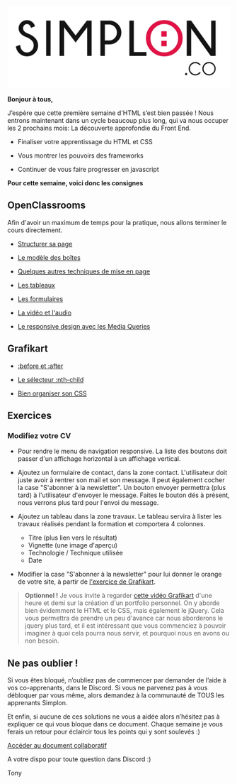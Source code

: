 ![image alt text](image_0.jpg)

**Bonjour à tous,**

J’espère que cette première semaine d'HTML s’est bien passée ! Nous entrons maintenant dans un cycle beaucoup plus long, qui va nous occuper les 2 prochains mois: La découverte approfondie du Front End.

* Finaliser votre apprentissage du HTML et CSS

* Vous montrer les pouvoirs des frameworks

* Continuer de vous faire progresser en javascript

**Pour cette semaine, voici donc les consignes**

## OpenClassrooms

Afin d'avoir un maximum de temps pour la pratique, nous allons terminer le cours directement.

* [Structurer sa page](https://openclassrooms.com/courses/apprenez-a-creer-votre-site-web-avec-html5-et-css3/structurer-sa-page)

* [Le modèle des boîtes](https://openclassrooms.com/courses/apprenez-a-creer-votre-site-web-avec-html5-et-css3/le-modele-des-boites)

* [Quelques autres techniques de mise en page](https://openclassrooms.com/courses/apprenez-a-creer-votre-site-web-avec-html5-et-css3/le-positionnement-en-css)

* [Les tableaux](https://openclassrooms.com/courses/apprenez-a-creer-votre-site-web-avec-html5-et-css3/les-tableaux-1)

* [Les formulaires](https://openclassrooms.com/courses/apprenez-a-creer-votre-site-web-avec-html5-et-css3/les-formulaires-8)

* [La vidéo et l'audio](https://openclassrooms.com/courses/apprenez-a-creer-votre-site-web-avec-html5-et-css3/la-video-et-l-audio)

* [Le responsive design avec les Media Queries](https://openclassrooms.com/courses/apprenez-a-creer-votre-site-web-avec-html5-et-css3/mise-en-page-adaptative-avec-les-media-queries)

## Grafikart

* [:before et :after](https://www.grafikart.fr/tutoriels/html-css/before-after-css-171)

* [Le sélecteur :nth-child](https://www.grafikart.fr/tutoriels/html-css/css-nth-child-168)

* [Bien organiser son CSS](https://www.grafikart.fr/tutoriels/html-css/css-organiser-smacss-500)

## Exercices

### Modifiez votre CV

* Pour rendre le menu de navigation responsive. La liste des boutons doit passer d'un affichage horizontal à un affichage vertical.

* Ajoutez un formulaire de contact, dans la zone contact. L'utilisateur doit juste avoir à rentrer son mail et son message. Il peut également cocher la case "S'abonner à la newsletter". Un bouton envoyer permettra (plus tard) à l'utilisateur d'envoyer le message. Faites le bouton dés à présent, nous verrons plus tard pour l'envoi du message.

* Ajoutez un tableau dans la zone travaux. Le tableau servira à lister les travaux réalisés pendant la formation et comportera 4 colonnes.

  * Titre (plus lien vers le résultat)
  * Vignette (une image d'aperçu)
  * Technologie / Technique utilisée
  * Date

* Modifier la case "S'abonner à la newsletter" pour lui donner le orange de votre site, à partir de [l'exercice de Grafikart](https://www.grafikart.fr/tutoriels/html-css/checkbox-css-423).

> **Optionnel !**
> Je vous invite à regarder [cette vidéo Grafikart](https://www.grafikart.fr/tutoriels/html-css/portfolio-integration-236) d'une heure et demi sur la création d'un portfolio personnel. On y aborde bien évidemment le HTML et le CSS, mais également le jQuery. Cela vous permettra de prendre un peu d'avance car nous aborderons le jquery plus tard, et il est intéressant que vous commenciez à pouvoir imaginer à quoi cela pourra nous servir, et pourquoi nous en avons ou non besoin.

## Ne pas oublier !

Si vous êtes bloqué, n’oubliez pas de commencer par demander de l’aide à vos co-apprenants, dans le Discord. Si vous ne parvenez pas à vous débloquer par vous même, alors demandez à la communauté de TOUS les apprenants Simplon.

Et enfin, si aucune de ces solutions ne vous a aidée alors n’hésitez pas à expliquer ce qui vous bloque dans ce document. Chaque semaine je vous ferais un retour pour éclaircir tous les points qui y sont soulevés :)

[Accéder au document collaboratif](https://annuel.framapad.org/p/KJHQSdqjkhda76)

A votre dispo pour toute question dans Discord :)

Tony
